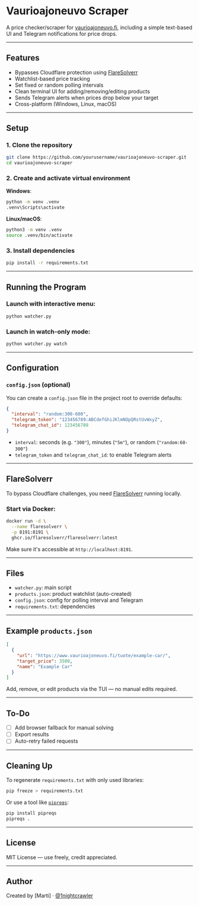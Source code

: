 
# Vaurioajoneuvo Scraper

A price checker/scraper for [vaurioajoneuvo.fi](https://www.vaurioajoneuvo.fi), including a simple text-based UI and Telegram notifications for price drops.

---

## Features

- Bypasses Cloudflare protection using [FlareSolverr](https://github.com/FlareSolverr/FlareSolverr)
- Watchlist-based price tracking
- Set fixed or random polling intervals
- Clean terminal UI for adding/removing/editing products
- Sends Telegram alerts when prices drop below your target
- Cross-platform (Windows, Linux, macOS)

---

## Setup

### 1. Clone the repository

```bash
git clone https://github.com/yourusername/vaurioajoneuvo-scraper.git
cd vaurioajoneuvo-scraper
````

### 2. Create and activate virtual environment

**Windows**:

```bash
python -m venv .venv
.venv\Scripts\activate
```

**Linux/macOS**:

```bash
python3 -m venv .venv
source .venv/bin/activate
```

### 3. Install dependencies

```bash
pip install -r requirements.txt
```

---

## Running the Program

### Launch with interactive menu:

```bash
python watcher.py
```

### Launch in watch-only mode:

```bash
python watcher.py watch
```

---

## Configuration

### `config.json` (optional)

You can create a `config.json` file in the project root to override defaults:

```json
{
  "interval": "random:300-600",
  "telegram_token": "123456789:ABCdefGhiJKlmNOpQRstUvWxyZ",
  "telegram_chat_id": 123456789
}
```

* `interval`: seconds (e.g. `"300"`), minutes (`"5m"`), or random (`"random:60-300"`)
* `telegram_token` and `telegram_chat_id`: to enable Telegram alerts

---

## FlareSolverr

To bypass Cloudflare challenges, you need [FlareSolverr](https://github.com/FlareSolverr/FlareSolverr) running locally.

### Start via Docker:

```bash
docker run -d \
  --name flaresolverr \
  -p 8191:8191 \
  ghcr.io/flaresolverr/flaresolverr:latest
```

Make sure it's accessible at `http://localhost:8191`.

---

## Files

* `watcher.py`: main script
* `products.json`: product watchlist (auto-created)
* `config.json`: config for polling interval and Telegram
* `requirements.txt`: dependencies

---

## Example `products.json`

```json
[
  {
    "url": "https://www.vaurioajoneuvo.fi/tuote/example-car/",
    "target_price": 3500,
    "name": "Example Car"
  }
]
```

Add, remove, or edit products via the TUI — no manual edits required.

---

## To-Do

* [ ] Add browser fallback for manual solving
* [ ] Export results
* [ ] Auto-retry failed requests

---

## Cleaning Up

To regenerate `requirements.txt` with only used libraries:

```bash
pip freeze > requirements.txt
```

Or use a tool like [`pipreqs`](https://github.com/bndr/pipreqs):

```bash
pip install pipreqs
pipreqs .
```

---

## License

MIT License — use freely, credit appreciated.

---

## Author

Created by \[Marti] · [@1nightcrawler]([https://github.com/yourhandle](https://github.com/1nightcrawler))

